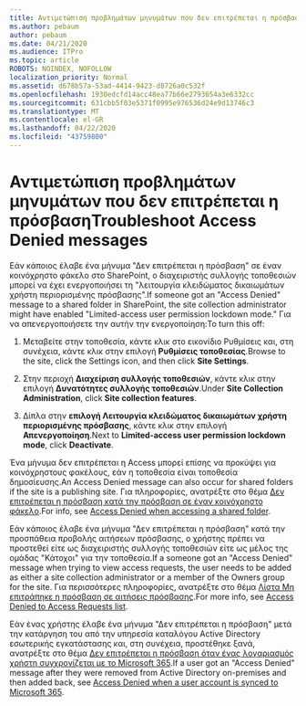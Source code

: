 ```yaml
---
title: Αντιμετώπιση προβλημάτων μηνυμάτων που δεν επιτρέπεται η πρόσβαση
ms.author: pebaum
author: pebaum
ms.date: 04/21/2020
ms.audience: ITPro
ms.topic: article
ROBOTS: NOINDEX, NOFOLLOW
localization_priority: Normal
ms.assetid: d678b57a-53ad-4414-9423-d8726a0c532f
ms.openlocfilehash: 1930edcfd14acc48ea77b66e2793654a3e6332cc
ms.sourcegitcommit: 631cbb5f03e5371f0995e976536d24e9d13746c3
ms.translationtype: MT
ms.contentlocale: el-GR
ms.lasthandoff: 04/22/2020
ms.locfileid: "43759800"
---
```

# <a name="troubleshoot-access-denied-messages"></a><span data-ttu-id="05ab4-102">Αντιμετώπιση προβλημάτων μηνυμάτων που δεν επιτρέπεται η πρόσβαση</span><span class="sxs-lookup"><span data-stu-id="05ab4-102">Troubleshoot Access Denied messages</span></span>

<span data-ttu-id="05ab4-103">Εάν κάποιος έλαβε ένα μήνυμα "Δεν επιτρέπεται η πρόσβαση" σε έναν κοινόχρηστο φάκελο στο SharePoint, ο διαχειριστής συλλογής τοποθεσιών μπορεί να έχει ενεργοποιήσει τη "λειτουργία κλειδώματος δικαιωμάτων χρήστη περιορισμένης πρόσβασης".</span><span class="sxs-lookup"><span data-stu-id="05ab4-103">If someone got an "Access Denied" message to a shared folder in SharePoint, the site collection administrator might have enabled "Limited-access user permission lockdown mode."</span></span> <span data-ttu-id="05ab4-104">Για να απενεργοποιήσετε την αυτήν την ενεργοποίηση:</span><span class="sxs-lookup"><span data-stu-id="05ab4-104">To turn this off:</span></span> 
  
1. <span data-ttu-id="05ab4-105">Μεταβείτε στην τοποθεσία, κάντε κλικ στο εικονίδιο Ρυθμίσεις και, στη συνέχεια, κάντε κλικ στην επιλογή **Ρυθμίσεις τοποθεσίας**.</span><span class="sxs-lookup"><span data-stu-id="05ab4-105">Browse to the site, click the Settings icon, and then click **Site Settings**.</span></span>
    
2. <span data-ttu-id="05ab4-106">Στην περιοχή **Διαχείριση συλλογής τοποθεσιών**, κάντε κλικ στην επιλογή **Δυνατότητες συλλογής τοποθεσιών**.</span><span class="sxs-lookup"><span data-stu-id="05ab4-106">Under **Site Collection Administration**, click **Site collection features**.</span></span>
    
3. <span data-ttu-id="05ab4-107">Δίπλα στην **επιλογή Λειτουργία κλειδώματος δικαιωμάτων χρήστη περιορισμένης πρόσβασης**, κάντε κλικ στην επιλογή **Απενεργοποίηση**.</span><span class="sxs-lookup"><span data-stu-id="05ab4-107">Next to **Limited-access user permission lockdown mode**, click **Deactivate**.</span></span>
    
<span data-ttu-id="05ab4-108">Ένα μήνυμα δεν επιτρέπεται η Access μπορεί επίσης να προκύψει για κοινόχρηστους φακέλους, εάν η τοποθεσία είναι τοποθεσία δημοσίευσης.</span><span class="sxs-lookup"><span data-stu-id="05ab4-108">An Access Denied message can also occur for shared folders if the site is a publishing site.</span></span> <span data-ttu-id="05ab4-109">Για πληροφορίες, ανατρέξτε στο θέμα [Δεν επιτρέπεται η πρόσβαση κατά την πρόσβαση σε έναν κοινόχρηστο φάκελο](https://go.microsoft.com/fwlink/?linkid=2004317).</span><span class="sxs-lookup"><span data-stu-id="05ab4-109">For info, see [Access Denied when accessing a shared folder](https://go.microsoft.com/fwlink/?linkid=2004317).</span></span>
  
<span data-ttu-id="05ab4-110">Εάν κάποιος έλαβε ένα μήνυμα "Δεν επιτρέπεται η πρόσβαση" κατά την προσπάθεια προβολής αιτήσεων πρόσβασης, ο χρήστης πρέπει να προστεθεί είτε ως διαχειριστής συλλογής τοποθεσιών είτε ως μέλος της ομάδας "Κάτοχοι" για την τοποθεσία.</span><span class="sxs-lookup"><span data-stu-id="05ab4-110">If a someone got an "Access Denied" message when trying to view access requests, the user needs to be added as either a site collection administrator or a member of the Owners group for the site.</span></span> <span data-ttu-id="05ab4-111">Για περισσότερες πληροφορίες, ανατρέξτε στο θέμα [Λίστα Μη επιτράπηκε η πρόσβαση σε αιτήσεις πρόσβασης](https://go.microsoft.com/fwlink/?linkid=2004220).</span><span class="sxs-lookup"><span data-stu-id="05ab4-111">For more info, see [Access Denied to Access Requests list](https://go.microsoft.com/fwlink/?linkid=2004220).</span></span>
  
<span data-ttu-id="05ab4-112">Εάν ένας χρήστης έλαβε ένα μήνυμα "Δεν επιτρέπεται η πρόσβαση" μετά την κατάργηση του από την υπηρεσία καταλόγου Active Directory εσωτερικής εγκατάστασης και, στη συνέχεια, προστέθηκε ξανά, ανατρέξτε στο θέμα [Δεν επιτρέπεται η πρόσβαση όταν ένας λογαριασμός χρήστη συγχρονίζεται με το Microsoft 365](https://go.microsoft.com/fwlink/?linkid=2004318).</span><span class="sxs-lookup"><span data-stu-id="05ab4-112">If a user got an "Access Denied" message after they were removed from Active Directory on-premises and then added back, see [Access Denied when a user account is synced to Microsoft 365](https://go.microsoft.com/fwlink/?linkid=2004318).</span></span>
  

